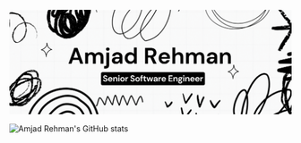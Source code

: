 ![Amjad Rehman A](https://github.com/Amjad-RA/Amjad-RA/blob/main/banner-md.png)

![Amjad Rehman's GitHub stats](https://github-readme-stats.vercel.app/api?username=Amjad-RA&theme=graywhite&show_icons=true)
